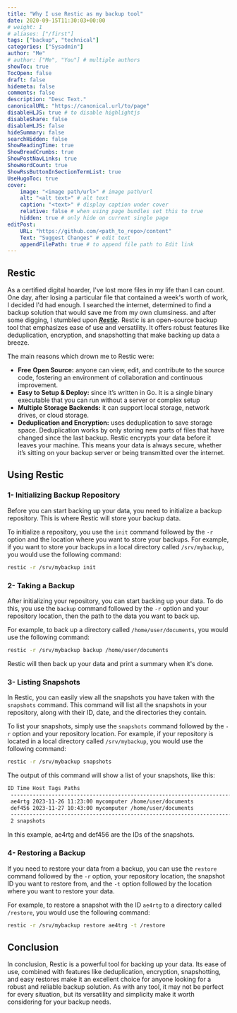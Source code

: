 ```yaml
---
title: "Why I use Restic as my backup tool"
date: 2020-09-15T11:30:03+00:00
# weight: 1
# aliases: ["/first"]
tags: ["backup", "technical"]
categories: ["Sysadmin"]
author: "Me"
# author: ["Me", "You"] # multiple authors
showToc: true
TocOpen: false
draft: false
hidemeta: false
comments: false
description: "Desc Text."
canonicalURL: "https://canonical.url/to/page"
disableHLJS: true # to disable highlightjs
disableShare: false
disableHLJS: false
hideSummary: false
searchHidden: false
ShowReadingTime: true
ShowBreadCrumbs: true
ShowPostNavLinks: true
ShowWordCount: true
ShowRssButtonInSectionTermList: true
UseHugoToc: true
cover:
    image: "<image path/url>" # image path/url
    alt: "<alt text>" # alt text
    caption: "<text>" # display caption under cover
    relative: false # when using page bundles set this to true
    hidden: true # only hide on current single page
editPost:
    URL: "https://github.com/<path_to_repo>/content"
    Text: "Suggest Changes" # edit text
    appendFilePath: true # to append file path to Edit link
---
```



## Restic

As a certified digital hoarder, I've lost more files in my life than I can count. One day, after losing a particular file that contained a week's worth of work, I decided I'd had enough. I searched the internet, determined to find a backup solution that would save me from my own clumsiness. and after some digging, I stumbled upon ***[Restic](https://restic.net/).*** 
Restic is an open-source backup tool that emphasizes ease of use and versatility. It offers robust features like deduplication, encryption, and snapshotting that make backing up data a breeze.

The main reasons which drown me to Restic were:

-   **Free** **Open Source:** anyone can view, edit, and contribute to the source code, fostering an environment of collaboration and continuous improvement.
-   **Easy to Setup & Deploy:** since it’s written in Go. It is a single binary executable that you can run without a server or complex setup
-   **Multiple Storage Backends:** it can support local storage, network drives, or cloud storage.
-   **Deduplication and Encryption:** uses deduplication to save storage space. Deduplication works by only storing new parts of files that have changed since the last backup. Restic encrypts your data before it leaves your machine. This means your data is always secure, whether it’s sitting on your backup server or being transmitted over the internet.

## Using Restic
### 1- Initializing Backup Repository
Before you can start backing up your data, you need to initialize a backup repository. This is where Restic will store your backup data.

To initialize a repository, you use the `init` command followed by the `-r` option and the location where you want to store your backups. For example, if you want to store your backups in a local directory called `/srv/mybackup`, you would use the following command:
```bash
restic -r /srv/mybackup init
```
### 2- Taking a Backup
After initializing your repository, you can start backing up your data. To do this, you use the `backup` command followed by the `-r` option and your repository location, then the path to the data you want to back up.

For example, to back up a directory called `/home/user/documents`, you would use the following command:
```bash
restic -r /srv/mybackup backup /home/user/documents
```
Restic will then back up your data and print a summary when it's done.

### 3- Listing Snapshots
In Restic, you can easily view all the snapshots you have taken with the `snapshots` command. This command will list all the snapshots in your repository, along with their ID, date, and the directories they contain.

To list your snapshots, simply use the `snapshots` command followed by the `-r` option and your repository location. For example, if your repository is located in a local directory called `/srv/mybackup`, you would use the following command:
```bash
restic -r /srv/mybackup snapshots
```
The output of this command will show a list of your snapshots, like this:
```bash
ID Time Host Tags Paths
 ---------------------------------------------------------------------- 
 ae4rtg 2023-11-26 11:23:00 mycomputer /home/user/documents 
 def456 2023-11-27 10:43:00 mycomputer /home/user/documents 
 ---------------------------------------------------------------------- 
 2 snapshots
 ```
 
 In this example, ae4rtg and def456 are the IDs of the snapshots.
 ### 4- Restoring a Backup
 If you need to restore your data from a backup, you can use the `restore` command followed by the `-r` option, your repository location, the snapshot ID you want to restore from, and the `-t` option followed by the location where you want to restore your data.

For example, to restore a snapshot with the ID `ae4rtg` to a directory called `/restore`, you would use the following command:
```bash
restic -r /srv/mybackup restore ae4trg -t /restore
```
## Conclusion
In conclusion, Restic is a powerful tool for backing up your data. Its ease of use, combined with features like deduplication, encryption, snapshotting, and easy restores make it an excellent choice for anyone looking for a robust and reliable backup solution. As with any tool, it may not be perfect for every situation, but its versatility and simplicity make it worth considering for your backup needs.